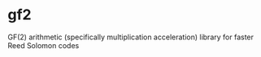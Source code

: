 # gf2
GF(2) arithmetic (specifically multiplication acceleration) library for faster Reed Solomon codes
